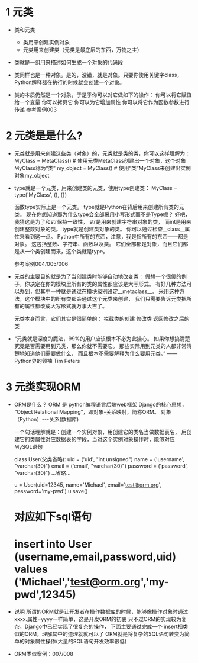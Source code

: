 # 1 元类
- 类和元类
    - 类用来创建实例对象
    - 元类用来创建类（元类是最底层的东西，万物之主）


- 类就是一组用来描述如何生成一个对象的代码段
- 类同样也是一种对象。是的，没错，就是对象。只要你使用关键字class，Python解释器在执行的时候就会创建一个对象。
- 类的本质仍然是一个对象，于是乎你可以对它做如下的操作：
    你可以将它赋值给一个变量
    你可以拷贝它
    你可以为它增加属性
    你可以将它作为函数参数进行传递
    参考案例003
    
# 2 元类是是什么?
- 元类就是用来创建这些类（对象）的，元类就是类的类，你可以这样理解为：
    MyClass = MetaClass() # 使用元类MetaClass创建出一个对象，这个对象MyClass称为“类”
    my_object = MyClass() # 使用“类”MyClass来创建出实例对象my_object

- type就是一个元类，用来创建类的元类，使用type创建类：
    MyClass = type('MyClass', (), {})
    
    函数type实际上是一个元类。
    type就是Python在背后用来创建所有类的元类。
    现在你想知道那为什么type会全部采用小写形式而不是Type呢？
    好吧，我猜这是为了和str保持一致性，
    str是用来创建字符串对象的类，
    而int是用来创建整数对象的类。
    type就是创建类对象的类。
    你可以通过检查__class__属性来看到这一点。
    Python中所有的东西，注意，我是指所有的东西——都是对象。
    这包括整数、字符串、函数以及类。
    它们全部都是对象，而且它们都是从一个类创建而来，这个类就是type。
    
    参考案例004/005/006
    
- 元类的主要目的就是为了当创建类时能够自动地改变类：
    假想一个很傻的例子，你决定在你的模块里所有的类的属性都应该是大写形式。
    有好几种方法可以办到，但其中一种就是通过在模块级别设定__metaclass__。
    采用这种方法，这个模块中的所有类都会通过这个元类来创建，
    我们只需要告诉元类把所有的属性都改成大写形式就万事大吉了。
    
    元类本身而言，它们其实是很简单的：
        拦截类的创建
        修改类
        返回修改之后的类
        
- “元类就是深度的魔法，99%的用户应该根本不必为此操心。
    如果你想搞清楚究竟是否需要用到元类，那么你就不需要它。
    那些实际用到元类的人都非常清楚地知道他们需要做什么，
    而且根本不需要解释为什么要用元类。” 
                —— Python界的领袖 Tim Peters
                
# 3 元类实现ORM   
- ORM是什么？
    ORM 是 python编程语言后端web框架 Django的核心思想，
    “Object Relational Mapping”，即对象-关系映射，简称ORM。
    对象（Python）---关系(数据库)

    一个句话理解就是：创建一个实例对象，用创建它的类名当做数据表名，
    用创建它的类属性对应数据表的字段，当对这个实例对象操作时，能够对应MySQL语句

    class User(父类省略):
    uid = ('uid', "int unsigned")
    name = ('username', "varchar(30)")
    email = ('email', "varchar(30)")
    password = ('password', "varchar(30)")
    ...省略...

    u = User(uid=12345, name='Michael', email='test@orm.org', password='my-pwd')
    u.save()
    # 对应如下sql语句
    # insert into User (username,email,password,uid) values ('Michael','test@orm.org','my-pwd',12345)           

- 说明
    所谓的ORM就是让开发者在操作数据库的时候，能够像操作对象时通过xxxx.属性=yyyy一样简单，这是开发ORM的初衷
    只不过ORM的实现较为复杂，Django中已经实现了很复杂的操作，
    下面主要通过完成一个 insert相类似的ORM，理解其中的道理就就可以了
    ORM就是将复杂的SQL语句转变为简单的对象属性操作(大量的SQL语句开发效率很低)
    
- ORM类似案例：007/008
    

 
